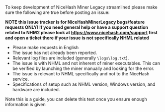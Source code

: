 To keep development of NiceHash Miner Legacy streamlined please make sure the following are true before posting an issue:

**NOTE this issue tracker is for NiceHashMinerLegacy bugs/feature requests ONLY! If you need general help or have a support question related to NHM2 please look at https://www.nicehash.com/support first and open a ticket there if your issue is not specifically NHML related**

- Please make requests in English
- The issue has not already been reported.
- Relevant log files are included (generally `\logs\log.txt`).
- The issue is with NHML and not inherent of miner executables. This can be verified by launching the miner manually and looking for the error.
- The issue is relevant to NHML specifically and not to the NiceHash service.
- Specifications of setup such as NHML version, Windows version, and hardware are included.

Note this is a guide, you can delete this text once you ensure enough information is given
